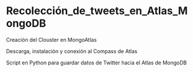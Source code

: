 # Recolección_de_tweets_en_Atlas_MongoDB

Creación del Clouster en MongoAtlas 

Descarga, instalación y conexión al Compass de Atlas

Script en Python para guardar datos de Twitter hacia el Atlas de MongoDB
